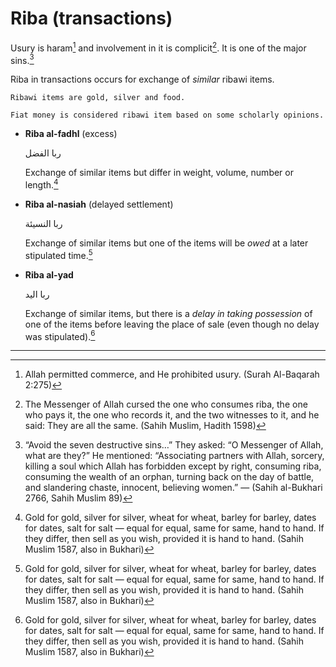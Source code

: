 # Riba (transactions)

Usury is haram[^1] and involvement in it is complicit[^2]. It is one of the major sins.[^majorsins]

Riba in transactions occurs for exchange of _similar_ ribawi items.

~~~admonish note title="Ribawi items"
Ribawi items are gold, silver and food.

Fiat money is considered ribawi item based on some scholarly opinions.
~~~

* **Riba al-fadhl** (excess)

    ربا الفضل

    Exchange of similar items but differ in weight, volume, number or length.[^3]

* **Riba al-nasiah** (delayed settlement)

    ربا النسيئة

    Exchange of similar items but one of the items will be _owed_ at a later stipulated time.[^3]

* **Riba al-yad**

    ربا اليد

    Exchange of similar items, but there is a _delay in taking possession_ of one of the items before leaving the place of sale (even though no delay was stipulated).[^3]

---

[^1]: Allah permitted commerce, and He prohibited usury. (Surah Al-Baqarah 2:275)

[^2]: The Messenger of Allah cursed the one who consumes riba, the one who pays it, the one who records it, and the two witnesses to it, and he said: They are all the same. (Sahih Muslim, Hadith 1598)

[^majorsins]: “Avoid the seven destructive sins…” They asked: “O Messenger of Allah, what are they?” He mentioned: “Associating partners with Allah, sorcery, killing a soul which Allah has forbidden except by right, consuming riba, consuming the wealth of an orphan, turning back on the day of battle, and slandering chaste, innocent, believing women.” — (Sahih al-Bukhari 2766, Sahih Muslim 89)

[^3]: Gold for gold, silver for silver, wheat for wheat, barley for barley, dates for dates, salt for salt — equal for equal, same for same, hand to hand. If they differ, then sell as you wish, provided it is hand to hand. (Sahih Muslim 1587, also in Bukhari)
